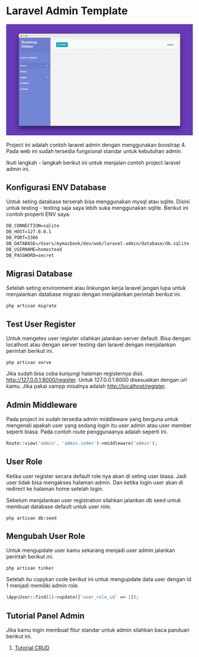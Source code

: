# Laravel Admin Template
![Laravel Admin Sidebar Template](https://github.com/ar-android/laravel-admin/raw/master/screenshoot/example.png)

Project ini adalah contoh laravel admin dengan menggunakan boostrap 4. Pada web ini sudah tersedia fungsional standar untuk kebutuhan admin.

Ikuti langkah - langkah berikut ini untuk menjalan contoh project laravel admin ini.

## Konfigurasi ENV Database
Untuk seting database terserah bisa menggunakan mysql atau sqlite. Disini untuk testing - testing saja saya lebih suka menggunakan sqlite. Berikut ini contoh properti ENV saya.

```
DB_CONNECTION=sqlite
DB_HOST=127.0.0.1
DB_PORT=3306
DB_DATABASE=/Users/mymacbook/dev/web/laravel-admin/database/db.sqlite
DB_USERNAME=homestead
DB_PASSWORD=secret
```

## Migrasi Database
Setelah seting environment atau linkungan kerja laravel jangan lupa untuk menjalankan database migrasi dengan menjalankan perintah berikut ini.

```
php artisan migrate
```

## Test User Register
Untuk mengetes user register silahkan jalankan server default. Bisa dengan localhost atau dengan server testing dari laravel dengan menjalankan perintah berikut ini.

```
php artisan serve
```
Jika sudah bisa coba kunjungi halaman registernya disii. <a href="http://127.0.0.1:8000/register">http://127.0.0.1:8000/register</a>. Untuk 127.0.0.1:8000 disesuaikan dengan url kamu. Jika pakai xampp misalnya adalah <a href="http://localhost/register">http://localhost/register</a>.


## Admin Middleware
Pada project ini sudah tersedia admin middleware yang berguna untuk  mengenali apakah user yang sedang login itu user admin atau user member seperti biasa. Pada contoh route penggunaanya adalah seperti ini.

```php
Route::view('admin', 'admin.index')->middleware('admin');
```

## User Role
Ketika user register secara default role nya akan di seting user biasa. Jadi user tidak bisa mengakses halaman admin. Dan ketika login user akan di redirect ke halaman home setelah login.

Sebelum menjalankan user registration silahkan jalankan db seed untuk membuat database default untuk user role.

```
php artisan db:seed
```

## Mengubah User Role
Untuk mengupdate user kamu sekarang menjadi user admin jalankan perintah berikut ini.
```
php artisan tinker
```
Setelah itu copykan code berikut ini untuk mengupdate data user dengan id 1 menjadi memiliki admin role.
```php
\App\User::find(1)->update(['user_role_id' => 1]);
```

## Tutorial Panel Admin
Jika kamu ingin membuat fitur standar untuk admin silahkan baca panduan berikut ini.
1. [Tutorial CRUD](https://github.com/ar-android/laravel-admin/blob/master/CRUD.md)
